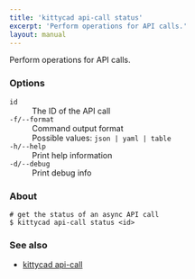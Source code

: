 ```yaml
---
title: 'kittycad api-call status'
excerpt: 'Perform operations for API calls.'
layout: manual
---
```


Perform operations for API calls.

### Options

<dl class="flags">
   <dt><code>id</code></dt>
   <dd>The ID of the API call</dd>

   <dt><code>-f/--format</code></dt>
   <dd>Command output format<br/>Possible values: <code>json | yaml | table</code></dd>

   <dt><code>-h/--help</code></dt>
   <dd>Print help information</dd>

   <dt><code>-d/--debug</code></dt>
   <dd>Print debug info</dd>
</dl>

### About

```
# get the status of an async API call
$ kittycad api-call status <id>
```

### See also

-   [kittycad api-call](./kittycad_api-call)

